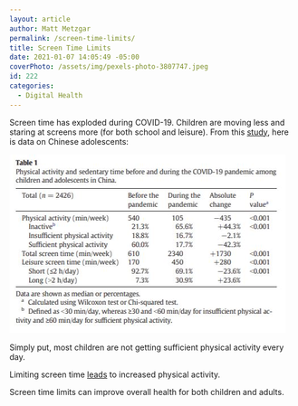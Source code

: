 ```yaml
---
layout: article
author: Matt Metzgar
permalink: /screen-time-limits/
title: Screen Time Limits
date: 2021-01-07 14:05:49 -05:00
coverPhoto: /assets/img/pexels-photo-3807747.jpeg
id: 222
categories:
  - Digital Health
---
```

Screen time has exploded during COVID-19. Children are moving less and staring at screens more (for both school and leisure). From this <a href="https://www.ncbi.nlm.nih.gov/pmc/articles/PMC7190470/pdf/main.pdf" target="_blank" rel="noreferrer noopener">study</a>, here is data on Chinese adolescents:

![](/assets/img/uploads/timeuse.jpg)

Simply put, most children are not getting sufficient physical activity every day.

Limiting screen time <a href="https://pubmed.ncbi.nlm.nih.gov/30199286/" target="_blank" rel="noreferrer noopener">leads</a> to increased physical activity.

Screen time limits can improve overall health for both children and adults.